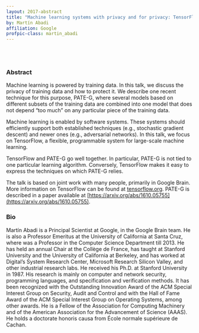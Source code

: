 ```yaml
---
layout: 2017-abstract
title: "Machine learning systems with privacy and for privacy: TensorFlow and PATE-G"
by: Martín Abadi
affiliation: Google
profpic-class: martin_abadi
---
```


<br/>

<br/>

### Abstract

Machine learning is powered by training data. In this talk, we discuss the
privacy of training data and how to protect it. We describe one recent technique
for this purpose, PATE-G, where several models based on different subsets of the
training data are combined into one model that does not depend “too much” on any
particular piece of the training data.

Machine learning is enabled by software systems. These systems should
efficiently support both established techniques (e.g., stochastic gradient
descent) and newer ones (e.g., adversarial networks). In this talk, we focus on
TensorFlow, a flexible, programmable system for large-scale machine learning.

TensorFlow and PATE-G go well together. In particular, PATE-G is not tied to one
particular learning algorithm. Conversely, TensorFlow makes it easy to express
the techniques on which PATE-G relies.

The talk is based on joint work with many people, primarily in Google Brain.
More information on TensorFlow can be found at
[tensorflow.org](http://tensorflow.org). PATE-G is described in a paper
available at
[https://arxiv.org/abs/1610.05755](https://arxiv.org/abs/1610.05755).

### Bio

Martín Abadi is a Principal Scientist at Google, in the Google Brain team. He is
also a Professor Emeritus at the University of California at Santa Cruz, where
was a Professor in the Computer Science Department till 2013. He has held an
annual Chair at the Collège de France, has taught at Stanford University and the
University of California at Berkeley,  and has worked at Digital’s System
Research Center, Microsoft Research Silicon Valley, and other industrial
research labs. He received his Ph.D. at Stanford University in 1987. His
research is mainly on computer and network security, programming languages, and
specification and verification methods. It has been recognized with the
Outstanding Innovation Award of the ACM Special Interest Group on Security,
Audit and Control and with the Hall of Fame Award of the ACM Special Interest
Group on Operating Systems, among other awards. He is a Fellow of the
Association for Computing Machinery and of the American Association for the
Advancement of Science (AAAS). He holds a doctorate honoris causa from École
normale supérieure de Cachan.
